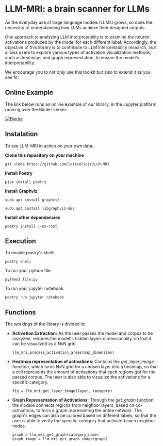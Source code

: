 # LLM-MRI: a brain scanner for LLMs

As the everyday use of large language models (LLMs) grows, so does the necessity of understanding how LLMs achieve their designed outputs.

One approach to analyzing LLM interpretability is to examine the neuron activations produced by the model for each different label. Accordingly, the objective of this library is to contribute to LLM interpretability research, as it allows users to explore various types of activation visualization methods, such as heatmaps and graph representation, to ensure the model's interpretability.

We encourage you to not only use this toolkit but also to extend it as you see fit.

## Online Example

The link below runs an online example of our library, in the Jupyter platform running over the Binder server:

[![Binder](https://mybinder.org/badge_logo.svg)](https://mybinder.org/v2/gh/luizcelsojr/LLM-MRI/v01.1?labpath=examples%2FEmotions.ipynb)

## Instalation

To see LLM-MRI in action on your own data:

**Clone this repository on your machine**

```
git clone https://github.com/luizcelsojr/LLM-MRI
```

**Install Poetry**

```
pipx install poetry

```


**Install Graphviz**

```
sudo apt install graphviz

```
```
sudo apt install libgraphviz-dev

```

**Install other dependencies**

```
poetry install --no-root

```

## Execution

To enable poetry's shell:
```
poetry shell
```

To run your python file:
```
python3 file.py
```

To run your jupyter notebook:
```
poetry run jupyter notebook
```

## Functions
The workings of the library is divided in:

- **Activation Extraction:** As the user passes the model and corpus to be analyzed, reduces the model's hidden layers dimensionality, so that it can be visualized as a NxN grid.
  ```
  llm_mri.process_activation_areas(map_dimension)
  ```
  
- **Heatmap representation of activations:** Contains the _get_layer_image_ function, which turns NxN grid for a chosen layer into a heatmap, so that a cell represents the amount of activations that each regions got for the passed corpus. The user is also able to visualize the activations for a specific category.
  ```
  fig = llm_mri.get_layer_image(layer, category)
  ```
  
- **Graph Representation of Activations**: Through the _get_graph_ function, the module connects regions from neighbor layers, based on co-activations, to form a graph representing the entire network. The graph's edges can also be colored based on different labels, so that the user is able to verify the specific category that activated each neighbor nodes.
   ```
   graph = llm_mri.get_graph(category_name)
   graph_image = llm_mri.get_graph_image(graph)
  ```
